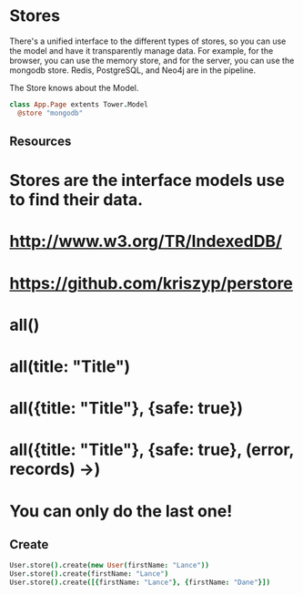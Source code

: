 # Stores

There's a unified interface to the different types of stores, so you can use the model and have it transparently manage data.  For example, for the browser, you can use the memory store, and for the server, you can use the mongodb store.  Redis, PostgreSQL, and Neo4j are in the pipeline.

The Store knows about the Model.

``` coffeescript
class App.Page extents Tower.Model
  @store "mongodb"
```

## Resources

# Stores are the interface models use to find their data.
# http://www.w3.org/TR/IndexedDB/
# https://github.com/kriszyp/perstore

# all()  
# all(title: "Title")
# all({title: "Title"}, {safe: true})
# all({title: "Title"}, {safe: true}, (error, records) ->)
# You can only do the last one!

## Create

``` coffeescript
User.store().create(new User(firstName: "Lance"))
User.store().create(firstName: "Lance")
User.store().create([{firstName: "Lance"}, {firstName: "Dane"}])
```
